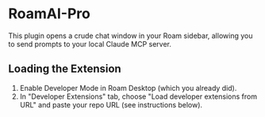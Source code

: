 # RoamAI-Pro

This plugin opens a crude chat window in your Roam sidebar, allowing you to send prompts to your local Claude MCP server.

## Loading the Extension

1. Enable Developer Mode in Roam Desktop (which you already did).
2. In "Developer Extensions" tab, choose "Load developer extensions from URL" and paste your repo URL (see instructions below).
